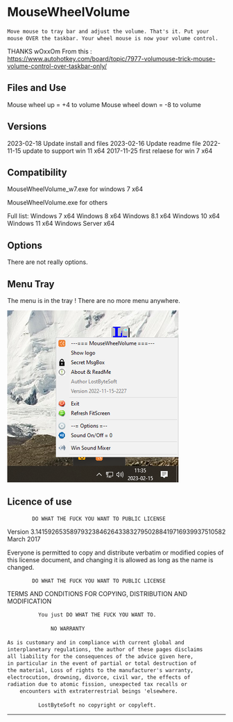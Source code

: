 # MouseWheelVolume

	Move mouse to tray bar and adjust the volume. That's it. Put your mouse OVER the taskbar. Your wheel mouse is now your volume control.
	
THANKS wOxxOm
From this : https://www.autohotkey.com/board/topic/7977-volumouse-trick-mouse-volume-control-over-taskbar-only/

Files and Use
--------------------------------------------------------------------
Mouse wheel up = +4 to volume
Mouse wheel down = -8 to volume

Versions
--------------------------------------------------------------------
2023-02-18 Update install and files
2023-02-16 Update readme file
2022-11-15 update to support win 11 x64
2017-11-25 first relaese for win 7 x64

Compatibility
--------------------------------------------------------------------
MouseWheelVolume_w7.exe for windows 7 x64

MouseWheelVolume.exe for others

Full list:
Windows 7 x64
Windows 8 x64
Windows 8.1 x64
Windows 10 x64
Windows 11 x64
Windows Server x64

Options
--------------------------------------------------------------------
There are not really options.

Menu Tray
--------------------------------------------------------------------
The menu is in the tray ! There are no more menu anywhere.

![Screenshot](mousewheel.png)

Licence of use
--------------------------------------------------------------------

            DO WHAT THE FUCK YOU WANT TO PUBLIC LICENSE
   Version 3.14159265358979323846264338327950288419716939937510582
                          March 2017

 Everyone is permitted to copy and distribute verbatim or modified
 copies of this license document, and changing it is allowed as long
 as the name is changed.

            DO WHAT THE FUCK YOU WANT TO PUBLIC LICENSE
   TERMS AND CONDITIONS FOR COPYING, DISTRIBUTION AND MODIFICATION

              You just DO WHAT THE FUCK YOU WANT TO.

		          NO WARRANTY 

	As is customary and in compliance with current global and
	interplanetary regulations, the author of these pages disclaims
	all liability for the consequences of the advice given here,
	in particular in the event of partial or total destruction of
	the material, Loss of rights to the manufacturer's warranty,
	electrocution, drowning, divorce, civil war, the effects of
	radiation due to atomic fission, unexpected tax recalls or
	    encounters with extraterrestrial beings 'elsewhere.

              LostByteSoft no copyright or copyleft.

--------------------------------------------------------------------
